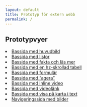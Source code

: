 ```yaml
---
layout: default
title: Prototyp för extern webb
permalink: /
---
```

<article class="body-copy">
  <h1>Prototypvyer</h1>
  <nav>
    <li><a href="{{ site.baseurl }}/body-copy-2/">Bassida med huvudbild</a></li>
    <li><a href="{{ site.baseurl }}/body-copy-1/">Bassida med listor</a></li>
    <li><a href="{{ site.baseurl }}/body-copy-9/">Bassida med fakta och läs mer</a></li>
    <li><a href="{{ site.baseurl }}/body-copy-3/">Bassida med en hz-skrollad tabell</a></li>
    <li><a href="{{ site.baseurl }}/body-copy-4/">Bassida med formulär</a></li>
    <li><a href="{{ site.baseurl }}/body-copy-5/">Bassida med ”agera”</a></li>
    <li><a href="{{ site.baseurl }}/body-copy-6/">Bassida med inline video</a></li>
    <li><a href="{{ site.baseurl }}/body-copy-7/">Bassida med videolänk</a></li>
    <li><a href="{{ site.baseurl }}/body-copy-8/">Bassida med visa på karta i text</a></li>
    <li><a href="{{ site.baseurl }}/nav-page-1/">Navigeringssida med bilder</a></li>
  </nav>
</article>
